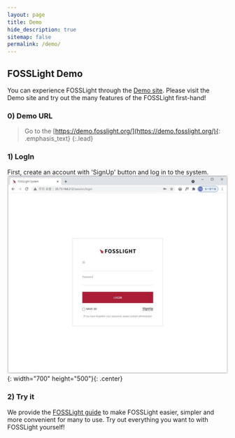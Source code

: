 ```yaml
---
layout: page
title: Demo
hide_description: true
sitemap: false
permalink: /demo/
---
```


## FOSSLight Demo

You can experience FOSSLight through the [Demo site](https://demo.fosslight.org/).
Please visit the Demo site and try out the many features of the FOSSLight first-hand!

### 0) Demo URL

> Go to the [https://demo.fosslight.org/](https://demo.fosslight.org/){: .emphasis_text}
> {:.lead}

### 1) LogIn

First, create an account with 'SignUp' button and log in to the system.
![FOSSLight Demo](../assets/img/demo/fosslight_demo_site_login.JPG){: width="700" height="500"}{: .center}

### 2) Try it

We provide the [FOSSLight guide](https://fosslight.org/fosslight-system-guide/) to make FOSSLight easier, simpler and more convenient for many to use.
Try out everything you want to with FOSSLight yourself!
